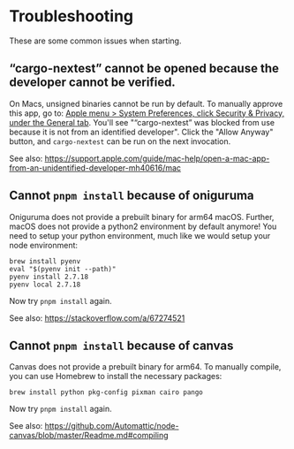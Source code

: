 # Troubleshooting

These are some common issues when starting.

## “cargo-nextest” cannot be opened because the developer cannot be verified.

On Macs, unsigned binaries cannot be run by default. To manually approve this
app, go to: [Apple menu > System Preferences, click Security & Privacy, under the General tab](x-apple.systempreferences:com.apple.preference.security). You'll see "“cargo-nextest” was blocked from use because it is
not from an identified developer". Click the "Allow Anyway" button, and
`cargo-nextest` can be run on the next invocation.

See also: https://support.apple.com/guide/mac-help/open-a-mac-app-from-an-unidentified-developer-mh40616/mac

## Cannot `pnpm install` because of oniguruma

Oniguruma does not provide a prebuilt binary for arm64 macOS. Further, macOS
does not provide a python2 environment by default anymore! You need to setup your
python environment, much like we would setup your node environment:

```shell
brew install pyenv
eval "$(pyenv init --path)"
pyenv install 2.7.18
pyenv local 2.7.18
```

Now try `pnpm install` again.

See also: https://stackoverflow.com/a/67274521

## Cannot `pnpm install` because of canvas

Canvas does not provide a prebuilt binary for arm64. To manually compile,
you can use Homebrew to install the necessary packages:

```shell
brew install python pkg-config pixman cairo pango
```

Now try `pnpm install` again.

See also: https://github.com/Automattic/node-canvas/blob/master/Readme.md#compiling

